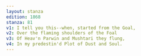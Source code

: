 ```yaml
---
layout: stanza
edition: 1868
stanza: 81
v1: I tell you this--when, started from the Goal,
v2: Over the flaming shoulders of the Foal
v3: Of Heav'n Parwin and Mushtari they flung,
v4: In my predestin'd Plot of Dust and Soul.
---
```

